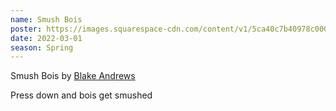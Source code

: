 ```yaml
---
name: Smush Bois
poster: https://images.squarespace-cdn.com/content/v1/5ca40c7b40978c0001458f5d/6f2cf5a6-84c1-4350-bbbb-6c89b665b915/FM9J6FwX0AYpw_A.jpeg?format=2500w
date: 2022-03-01
season: Spring
---
```

Smush Bois by [Blake Andrews](https://twitter.com/snakesandrews)

Press down and bois get smushed
